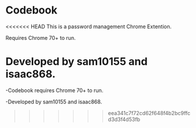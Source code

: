 # Codebook

<<<<<<< HEAD
This is a password management Chrome Extention.

Requires Chrome 70+ to run.

Developed by sam10155 and isaac868.
=======
-Codebook requires Chrome 70+ to run.

-Developed by sam10155 and isaac868.
>>>>>>> eea341c7f72cd62f648f4b2bc9ffcd3d3f4d53fb
